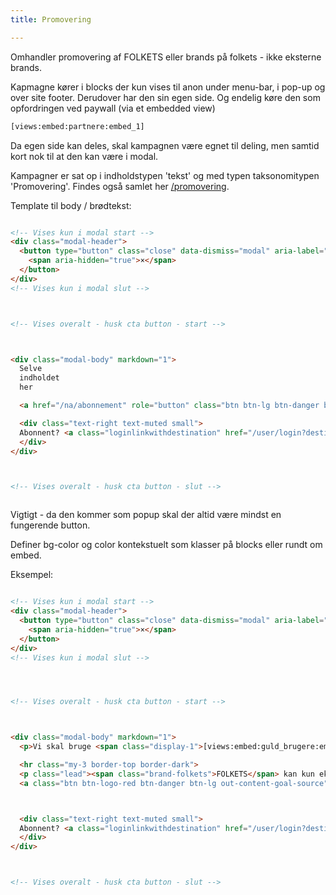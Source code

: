 ```yaml
---
title: Promovering

---
```


Omhandler promovering af FOLKETS eller brands på folkets - ikke eksterne brands.

Kapmagne kører i blocks der kun vises til anon under menu-bar, i pop-up og over site footer. Derudover har den sin egen side. Og endelig køre den som opfordringen ved paywall (via et embedded view)

```html
[views:embed:partnere:embed_1]
```

Da egen side kan deles, skal  kampagnen være egnet til deling, men samtid kort nok til at den  kan være i modal.

Kampagner er sat op i indholdstypen 'tekst' og med typen taksonomitypen 'Promovering'. Findes også samlet her [/promovering](https://www.folkets.dk/promovering).

Template til body / brødtekst:

```html

<!-- Vises kun i modal start -->
<div class="modal-header">
  <button type="button" class="close" data-dismiss="modal" aria-label="Close">
    <span aria-hidden="true">×</span>
  </button>
</div>
<!-- Vises kun i modal slut -->



<!-- Vises overalt - husk cta button - start -->



<div class="modal-body" markdown="1">
  Selve
  indholdet
  her

  <a href="/na/abonnement" role="button" class="btn btn-lg btn-danger btn-logo-red btn-block">Se fordele</a>

  <div class="text-right text-muted small">
  Abonnent? <a class="loginlinkwithdestination" href="/user/login?destination=/node/3595">Log på og slip for besked</a>
  </div>
</div>



<!-- Vises overalt - husk cta button - slut -->



```

Vigtigt - da den kommer som popup skal der altid være mindst en fungerende button.

Definer bg-color og color kontekstuelt som klasser på blocks eller rundt om embed.

Eksempel:

```html

<!-- Vises kun i modal start -->
<div class="modal-header">
  <button type="button" class="close" data-dismiss="modal" aria-label="Close">
    <span aria-hidden="true">×</span>
  </button>
</div>
<!-- Vises kun i modal slut -->




<!-- Vises overalt - husk cta button - start -->



<div class="modal-body" markdown="1">
  <p>Vi skal bruge <span class="display-1">[views:embed:guld_brugere:embed_4]</span> betalende brugere mere for at "breake even" - vil du være en af dem?</p>

  <hr class="my-3 border-top border-dark">
  <p class="lead"><span class="brand-folkets">FOLKETS</span> kan kun eksistere i kraft af direkte opbakning fra brugerne</p>
  <a class="btn btn-logo-red btn-danger btn-lg out-content-goal-source" href="/na/abonnement" role="button">Se hvordan DU hjælper</a>



  <div class="text-right text-muted small">
  Abonnent? <a class="loginlinkwithdestination" href="/user/login?destination=/node/3595">Log på og slip for besked</a>
  </div>
</div>



<!-- Vises overalt - husk cta button - slut -->









```
